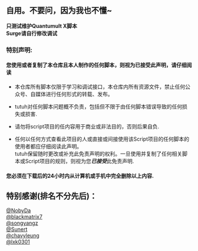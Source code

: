 ## 自用。不要问，因为我也不懂~  
**只测试维护Quantumult X脚本**   
**Surge请自行修改调试**   


       
### 特别声明: 
#### 您使用或者复制了本仓库且本人制作的任何脚本，则视为已接受此声明，请仔细阅读

- 本仓库所有脚本仅限于学习和调试接口，本仓库内所有资源文件，禁止任何公众号、自媒体进行任何形式的转载、发布。 

- tutuh对任何脚本问题概不负责，包括但不限于由任何脚本错误导致的任何损失或损害. 

- 请勿将script项目的任内容用于商业或非法目的，否则后果自负.

- 任何以任何方式查看此项目的人或直接或间接使用该Script项目的任何脚本的使用者都应仔细阅读此声明。    
tutuh保留随时更改或补充此免责声明的权利。一旦使用并复制了任何相关脚本或Script项目的规则，则视为您***已接受***此免责声明.     

#### 您必须在下载后的24小时内从计算机或手机中完全删除以上内容.



## 特别感谢(排名不分先后)：

[@NobyDa](https://github.com/NobyDa)  
[@blackmatrix7](https://github.com/blackmatrix7)  
[@songyangz](https://github.com/songyangz)  
[@Sunert](https://github.com/Sunert)  
[@chavyleung](https://github.com/chavyleung)  
[@lxk0301](https://github.com/lxk0301)   
  
